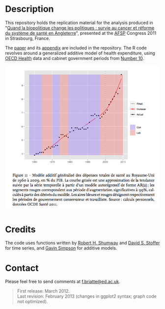 # Description

This repository holds the replication material for the analysis produced in "[Quand la biopolitique change les politiques : survie au cancer et réforme du système de santé en Angleterre](http://hal.archives-ouvertes.fr/hal-00675783)", presented at the [AFSP](http://www.afsp.msh-paris.fr/) Congress 2011 in Strasbourg, France.

The [paper](https://github.com/briatte/afsp2011/raw/master/papers.pdf) and its [appendix](https://github.com/briatte/afsp2011/raw/master/appendix.pdf) are included in the repository. The R code revolves around a generalized additive model of health expenditure, using [OECD Health](http://www.oecd.org/health/healthdata) data and cabinet government periods from [Number 10](http://www.number10.gov.uk/history-and-tour/past-prime-ministers/).

![Figure 11 from the appendix.](appendix-fig11.png)

# Credits

The code uses functions written by [Robert H. Shumway](http://anson.ucdavis.edu/~shumway/) and [David S. Stoffer](http://www.stat.pitt.edu/stoffer/) for time series, and [Gavin Simpson](http://www.ucl.ac.uk/~ucfagls/) for additive models.

# Contact

Please feel free to send comments at [f.briatte@ed.ac.uk](f.briatte@ed.ac.uk).

> First release: March 2012.  
> Last revision: February 2013 (changes in ggplot2 syntax; graph code not optimized).
